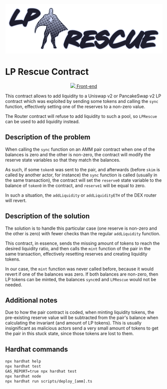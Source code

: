 ![LP-Rescue](https://github.com/beeb/lp-rescue-frontend/raw/main/logo-readme.svg)

# LP Rescue Contract

<p align="center">
  <a href="https://github.com/beeb/lp-rescue-contract/actions/workflows/hardhat.yml">
    <img src="https://github.com/beeb/lp-rescue-contract/actions/workflows/hardhat.yml/badge.svg" />
  </a>
  <a href="https://github.com/beeb/lp-rescue-frontend">Front-end</a>
</p>

This contract allows to add liquidity to a Uniswap v2 or PancakeSwap v2 LP contract which was exploited by sending
some tokens and calling the `sync` function, effectively setting one of the reserves to a non-zero value.

The Router contract will refuse to add liquidity to such a pool, so `LPRescue` can be used to add liquidity instead.

## Description of the problem

When calling the `sync` function on an AMM pair contract when one of the balances is zero and the other is non-zero,
the contract will modify the reserve state variables so that they match the balances.

As such, if some `token0` was sent to the pair, and afterwards (before `skim` is called by another actor, for instance)
the `sync` function is called (usually in the same transaction), the contract will set the `reserve0` state variable
to the balance of `token0` in the contract, and `reserve1` will be equal to zero.

In such a situation, the `addLiquidity` or `addLiquidityETH` of the DEX router will revert.

## Description of the solution

The solution is to handle this particular case (one reserve is non-zero and the other is zero) with fewer checks
than the regular `addLiquidity` function.

This contract, in essence, sends the missing amount of tokens to reach the desired liquidity ratio, and then calls
the `mint` function of the pair in the same transaction, effectively resetting reserves and creating liquidity tokens.

In our case, the `mint` function was never called before, because it would revert if one of the balances was zero.
If both balances are non-zero, then LP tokens can be minted, the balances `sync`ed and `LPRescue` would not be needed.

## Additional notes

Due to how the pair contract is coded, when minting liquidity tokens, the pre-existing reserve value will be subtracted
from the pair's balance when calculating the invariant (and amount of LP tokens). This is usually insignificant as
malicious actors send a very small amount of tokens to get the pair in this stuck state, since those tokens are lost
to them.

## Hardhat commands

```shell
npx hardhat help
npx hardhat test
GAS_REPORT=true npx hardhat test
npx hardhat node
npx hardhat run scripts/deploy_[amm].ts
```
